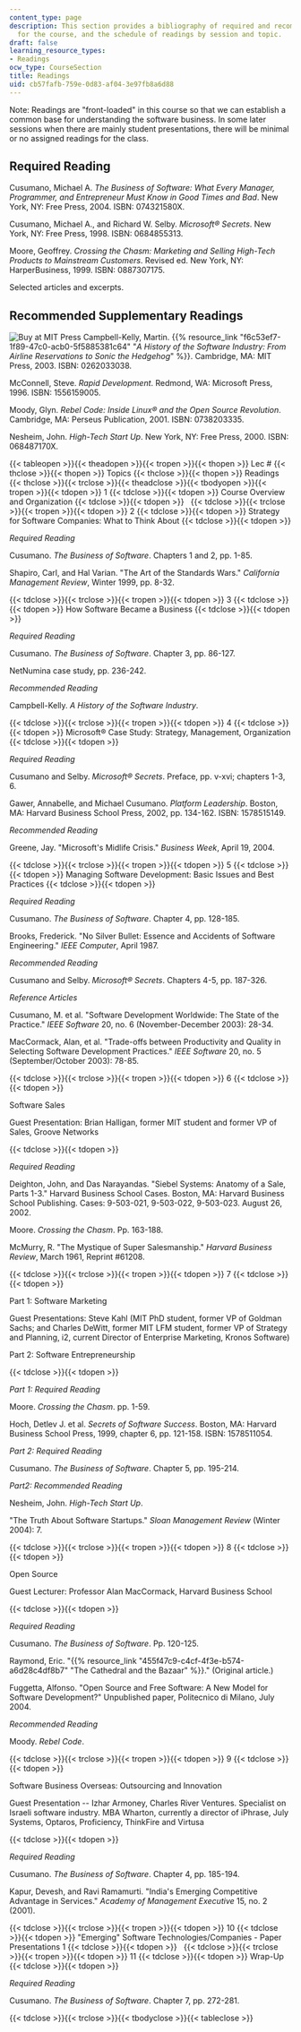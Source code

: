 ```yaml
---
content_type: page
description: This section provides a bibliography of required and recommended readings
  for the course, and the schedule of readings by session and topic.
draft: false
learning_resource_types:
- Readings
ocw_type: CourseSection
title: Readings
uid: cb57fafb-759e-0d83-af04-3e97fb8a6d88
---
```

Note: Readings are "front-loaded" in this course so that we can establish a common base for understanding the software business. In some later sessions when there are mainly student presentations, there will be minimal or no assigned readings for the class.

## Required Reading

Cusumano, Michael A. *The Business of Software: What Every Manager, Programmer, and Entrepreneur Must Know in Good Times and Bad*. New York, NY: Free Press, 2004. ISBN: 074321580X.

Cusumano, Michael A., and Richard W. Selby. *Microsoft® Secrets*. New York, NY: Free Press, 1998. ISBN: 0684855313.

Moore, Geoffrey. *Crossing the Chasm: Marketing and Selling High-Tech Products to Mainstream Customers*. Revised ed. New York, NY: HarperBusiness, 1999. ISBN: 0887307175.

Selected articles and excerpts.

## Recommended Supplementary Readings

![Buy at MIT Press](/images/mp_logo.gif) Campbell-Kelly, Martin. {{% resource_link "f6c53ef7-1f89-47c0-acb0-5f5885381c64" "*A History of the Software Industry: From Airline Reservations to Sonic the Hedgehog*" %}}. Cambridge, MA: MIT Press, 2003. ISBN: 0262033038.

McConnell, Steve. *Rapid Development*. Redmond, WA: Microsoft Press, 1996. ISBN: 1556159005.

Moody, Glyn. *Rebel Code: Inside Linux® and the Open Source Revolution*. Cambridge, MA: Perseus Publication, 2001. ISBN: 0738203335.

Nesheim, John. *High-Tech Start Up*. New York, NY: Free Press, 2000. ISBN: 068487170X.

{{< tableopen >}}{{< theadopen >}}{{< tropen >}}{{< thopen >}}
Lec #
{{< thclose >}}{{< thopen >}}
Topics
{{< thclose >}}{{< thopen >}}
Readings
{{< thclose >}}{{< trclose >}}{{< theadclose >}}{{< tbodyopen >}}{{< tropen >}}{{< tdopen >}}
1
{{< tdclose >}}{{< tdopen >}}
Course Overview and Organization
{{< tdclose >}}{{< tdopen >}}
 
{{< tdclose >}}{{< trclose >}}{{< tropen >}}{{< tdopen >}}
2
{{< tdclose >}}{{< tdopen >}}
Strategy for Software Companies: What to Think About
{{< tdclose >}}{{< tdopen >}}

*Required Reading*

Cusumano. *The Business of Software*. Chapters 1 and 2, pp. 1-85.

Shapiro, Carl, and Hal Varian. "The Art of the Standards Wars." *California Management Review*, Winter 1999, pp. 8-32.

{{< tdclose >}}{{< trclose >}}{{< tropen >}}{{< tdopen >}}
3
{{< tdclose >}}{{< tdopen >}}
How Software Became a Business
{{< tdclose >}}{{< tdopen >}}

*Required Reading*

Cusumano. *The Business of Software*. Chapter 3, pp. 86-127.

NetNumina case study, pp. 236-242.

*Recommended Reading*

Campbell-Kelly. *A History of the Software Industry*.

{{< tdclose >}}{{< trclose >}}{{< tropen >}}{{< tdopen >}}
4
{{< tdclose >}}{{< tdopen >}}
Microsoft® Case Study: Strategy, Management, Organization
{{< tdclose >}}{{< tdopen >}}

*Required Reading*

Cusumano and Selby. *Microsoft® Secrets*. Preface, pp. v-xvi; chapters 1-3, 6.

Gawer, Annabelle, and Michael Cusumano. *Platform Leadership*. Boston, MA: Harvard Business School Press, 2002, pp. 134-162. ISBN: 1578515149.

*Recommended Reading*

Greene, Jay. "Microsoft's Midlife Crisis." *Business Week*, April 19, 2004.

{{< tdclose >}}{{< trclose >}}{{< tropen >}}{{< tdopen >}}
5
{{< tdclose >}}{{< tdopen >}}
Managing Software Development: Basic Issues and Best Practices
{{< tdclose >}}{{< tdopen >}}

*Required Reading*

Cusumano. *The Business of Software*. Chapter 4, pp. 128-185.

Brooks, Frederick. "No Silver Bullet: Essence and Accidents of Software Engineering." *IEEE Computer*, April 1987.

*Recommended Reading*

Cusumano and Selby. *Microsoft® Secrets*. Chapters 4-5, pp. 187-326.

*Reference Articles*

Cusumano, M. et al. "Software Development Worldwide: The State of the Practice." *IEEE Software* 20, no. 6 (November-December 2003): 28-34.

MacCormack, Alan, et al. "Trade-offs between Productivity and Quality in Selecting Software Development Practices." *IEEE Software* 20, no. 5 (September/October 2003): 78-85.

{{< tdclose >}}{{< trclose >}}{{< tropen >}}{{< tdopen >}}
6
{{< tdclose >}}{{< tdopen >}}

Software Sales

Guest Presentation: Brian Halligan, former MIT student and former VP of Sales, Groove Networks

{{< tdclose >}}{{< tdopen >}}

*Required Reading*

Deighton, John, and Das Narayandas. "Siebel Systems: Anatomy of a Sale, Parts 1-3." Harvard Business School Cases. Boston, MA: Harvard Business School Publishing. Cases: 9-503-021, 9-503-022, 9-503-023. August 26, 2002.

Moore. *Crossing the Chasm*. Pp. 163-188.

McMurry, R. "The Mystique of Super Salesmanship." *Harvard Business Review*, March 1961, Reprint #61208.

{{< tdclose >}}{{< trclose >}}{{< tropen >}}{{< tdopen >}}
7
{{< tdclose >}}{{< tdopen >}}

Part 1: Software Marketing

Guest Presentations: Steve Kahl (MIT PhD student, former VP of Goldman Sachs; and Charles DeWitt, former MIT LFM student, former VP of Strategy and Planning, i2, current Director of Enterprise Marketing, Kronos Software)

Part 2: Software Entrepreneurship

{{< tdclose >}}{{< tdopen >}}

*Part 1: Required Reading*

Moore. *Crossing the Chasm*. pp. 1-59.

Hoch, Detlev J. et al. *Secrets of Software Success*. Boston, MA: Harvard Business School Press, 1999, chapter 6, pp. 121-158. ISBN: 1578511054.

*Part 2: Required Reading*

Cusumano. *The Business of Software*. Chapter 5, pp. 195-214.

*Part2: Recommended Reading*

Nesheim, John. *High-Tech Start Up*.

"The Truth About Software Startups." *Sloan Management Review* (Winter 2004): 7.

{{< tdclose >}}{{< trclose >}}{{< tropen >}}{{< tdopen >}}
8
{{< tdclose >}}{{< tdopen >}}

Open Source

Guest Lecturer: Professor Alan MacCormack, Harvard Business School

{{< tdclose >}}{{< tdopen >}}

*Required Reading*

Cusumano. *The Business of Software*. Pp. 120-125.

Raymond, Eric. "{{% resource_link "455f47c9-c4cf-4f3e-b574-a6d28c4df8b7" "The Cathedral and the Bazaar" %}}." (Original article.)

Fuggetta, Alfonso. "Open Source and Free Software: A New Model for Software Development?" Unpublished paper, Politecnico di Milano, July 2004.

*Recommended Reading*

Moody. *Rebel Code*.

{{< tdclose >}}{{< trclose >}}{{< tropen >}}{{< tdopen >}}
9
{{< tdclose >}}{{< tdopen >}}

Software Business Overseas: Outsourcing and Innovation

Guest Presentation -- Izhar Armoney, Charles River Ventures. Specialist on Israeli software industry. MBA Wharton, currently a director of iPhrase, July Systems, Optaros, Proficiency, ThinkFire and Virtusa

{{< tdclose >}}{{< tdopen >}}

*Required Reading*

Cusumano. *The Business of Software*. Chapter 4, pp. 185-194.

Kapur, Devesh, and Ravi Ramamurti. "India's Emerging Competitive Advantage in Services." *Academy of Management Executive* 15, no. 2 (2001).

{{< tdclose >}}{{< trclose >}}{{< tropen >}}{{< tdopen >}}
10
{{< tdclose >}}{{< tdopen >}}
"Emerging" Software Technologies/Companies - Paper Presentations 1
{{< tdclose >}}{{< tdopen >}}
 
{{< tdclose >}}{{< trclose >}}{{< tropen >}}{{< tdopen >}}
11
{{< tdclose >}}{{< tdopen >}}
Wrap-Up
{{< tdclose >}}{{< tdopen >}}

*Required Reading*

Cusumano. *The Business of Software*. Chapter 7, pp. 272-281.

{{< tdclose >}}{{< trclose >}}{{< tbodyclose >}}{{< tableclose >}}